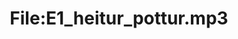 ---
title: File:E1_heitur_pottur.mp3
recording of: heitur pottur
reading speed: slow
speaker: E
license: CC0
---